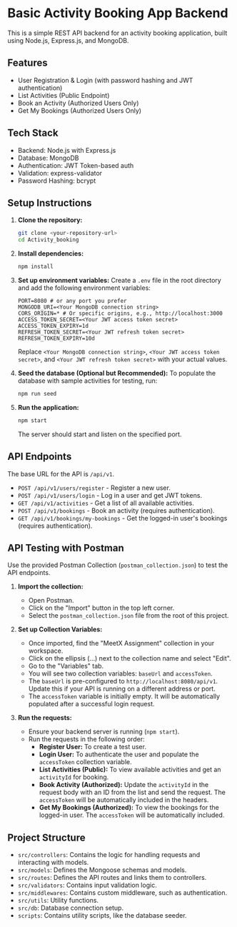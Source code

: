 # Basic Activity Booking App Backend

This is a simple REST API backend for an activity booking application, built using Node.js, Express.js, and MongoDB.

## Features

- User Registration & Login (with password hashing and JWT authentication)
- List Activities (Public Endpoint)
- Book an Activity (Authorized Users Only)
- Get My Bookings (Authorized Users Only)

## Tech Stack

- Backend: Node.js with Express.js
- Database: MongoDB
- Authentication: JWT Token-based auth
- Validation: express-validator
- Password Hashing: bcrypt

## Setup Instructions

1.  **Clone the repository:**
    ```bash
    git clone <your-repository-url>
    cd Activity_booking
    ```

2.  **Install dependencies:**
    ```bash
    npm install
    ```

3.  **Set up environment variables:**
    Create a `.env` file in the root directory and add the following environment variables:
    ```env
    PORT=8080 # or any port you prefer
    MONGODB_URI=<Your MongoDB connection string>
    CORS_ORIGIN=* # Or specific origins, e.g., http://localhost:3000
    ACCESS_TOKEN_SECRET=<Your JWT access token secret>
    ACCESS_TOKEN_EXPIRY=1d
    REFRESH_TOKEN_SECRET=<Your JWT refresh token secret>
    REFRESH_TOKEN_EXPIRY=10d
    ```
    Replace `<Your MongoDB connection string>`, `<Your JWT access token secret>`, and `<Your JWT refresh token secret>` with your actual values.

4.  **Seed the database (Optional but Recommended):**
    To populate the database with sample activities for testing, run:
    ```bash
    npm run seed
    ```

5.  **Run the application:**
    ```bash
    npm start
    ```
    The server should start and listen on the specified port.

## API Endpoints

The base URL for the API is `/api/v1`.

-   `POST /api/v1/users/register` - Register a new user.
-   `POST /api/v1/users/login` - Log in a user and get JWT tokens.
-   `GET /api/v1/activities` - Get a list of all available activities.
-   `POST /api/v1/bookings` - Book an activity (requires authentication).
-   `GET /api/v1/bookings/my-bookings` - Get the logged-in user's bookings (requires authentication).

## API Testing with Postman

Use the provided Postman Collection (`postman_collection.json`) to test the API endpoints.

1.  **Import the collection:**
    *   Open Postman.
    *   Click on the "Import" button in the top left corner.
    *   Select the `postman_collection.json` file from the root of this project.

2.  **Set up Collection Variables:**
    *   Once imported, find the "MeetX Assignment" collection in your workspace.
    *   Click on the ellipsis (...) next to the collection name and select "Edit".
    *   Go to the "Variables" tab.
    *   You will see two collection variables: `baseUrl` and `accessToken`.
    *   The `baseUrl` is pre-configured to `http://localhost:8080/api/v1`. Update this if your API is running on a different address or port.
    *   The `accessToken` variable is initially empty. It will be automatically populated after a successful login request.

3.  **Run the requests:**
    *   Ensure your backend server is running (`npm start`).
    *   Run the requests in the following order:
        *   **Register User:** To create a test user.
        *   **Login User:** To authenticate the user and populate the `accessToken` collection variable.
        *   **List Activities (Public):** To view available activities and get an `activityId` for booking.
        *   **Book Activity (Authorized):** Update the `activityId` in the request body with an ID from the list and send the request. The `accessToken` will be automatically included in the headers.
        *   **Get My Bookings (Authorized):** To view the bookings for the logged-in user. The `accessToken` will be automatically included.

## Project Structure

-   `src/controllers`: Contains the logic for handling requests and interacting with models.
-   `src/models`: Defines the Mongoose schemas and models.
-   `src/routes`: Defines the API routes and links them to controllers.
-   `src/validators`: Contains input validation logic.
-   `src/middlewares`: Contains custom middleware, such as authentication.
-   `src/utils`: Utility functions.
-   `src/db`: Database connection setup.
-   `scripts`: Contains utility scripts, like the database seeder.
